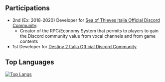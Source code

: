 <!--
**Romans96/Romans96** is a ✨ _special_ ✨ repository because its `README.md` (this file) appears on your GitHub profile.

Here are some ideas to get you started:

- 🔭 I’m currently working on ...
- 🌱 I’m currently learning ...
- 👯 I’m looking to collaborate on ...
- 🤔 I’m looking for help with ...
- 💬 Ask me about ...
- 📫 How to reach me: ...
- 😄 Pronouns: ...
- ⚡ Fun fact: ...
-->


## Participations

- 2nd (Ex: 2018-2020) Developer for [Sea of Thieves Italia Official Discord Community](https://discord.com/invite/SeaOfThievesIT):
  - Creator of the RPG/Economy System that permits to players to gain the Discord community value from vocal channels and from game contents
- 1st Developer for [Destiny 2 Italia Official Discord Community](https://discord.com/invite/destiny2italia)

## Top Languages
[![Top Langs](https://github-readme-stats.vercel.app/api/top-langs/?username=Romans96)](https://github.com/anuraghazra/github-readme-stats)


